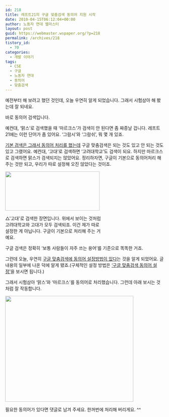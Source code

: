 ```yaml
---
id: 218
title: 레프트21의 구글 맞춤검색 동의어 지원 시작
date: 2010-04-15T06:12:04+00:00
author: 노동자 연대 웹마스터
layout: post
guid: https://webmaster.wspaper.org/?p=218
permalink: /archives/218
tistory_id:
  - 70
categories:
  - 개발 이야기
tags:
  - CSE
  - 구글
  - 노동자 연대
  - 동의어
  - 맞춤검색
---
```

예전부터 해 보려고 했던 것인데, 오늘 우연히 알게 되었습니다. 그래서 시험삼아 해 봤는데 잘 되네요.

바로 동의어 검색입니다.

예컨대, ‘맑스’로 검색했을 때 ‘마르크스’가 검색이 안 된다면 좀 짜증날 겁니다. 레프트21에는 이런 단어가 좀 있어요. ‘그람시’와 ‘그람쉬’, 뭐 몇 개 있죠.

<a href="https://webmaster.wspaper.org/entry/%EB%A0%88%ED%94%84%ED%8A%B821-%EA%B2%80%EC%83%89%EA%B8%B0%EB%8A%A5-%EA%B0%9C%EC%84%A0-%EC%A0%9C%ED%95%9C%EC%A0%81%EC%9D%B8%EC%9C%A0%EC%9D%98%EC%96%B4-%EC%9E%90%EB%8F%99-%EA%B2%80%EC%83%89" target="_blank">기본 검색은 그래서 동의어 처리를 했는데</a> 구글 맞춤검색은 되는 것도 있고 안 되는 것도 있고 그랬어요. 예컨대, ‘고대’로 검색하면 ‘고려대학교’도 검색이 되요. 하지만 마르크스로 검색하면 맑스가 검색되지는 않았어요. 정리하자면, 구글이 기본으로 동의어처리 해 주는 것만 되고, 우리가 따로 설정해 오진 않았다는 것이죠.

<div style="width: 309px" class="wp-caption aligncenter">
  <img src="https://webmaster.wspaper.org/wp-content/uploads/1/cfile1.uf.1564104A4D08474B18A8B3.png" width="299" height="124" alt="" />
  
  <p class="wp-caption-text">
    △'고대'로 검색한 장면입니다. 위에서 보이는 것처럼 고려대학교와 고대가 모두 검색되죠. 이건 제가 따로 설정한 게 아닙니다. 구글이 기본으로 처리해 주는 거예요.
  </p>
</div>

구글 검색은 정확히 ‘보통 사람들이 자주 쓰는 용어’를 기준으로 똑똑한 거죠.

그런데 오늘, 우연히 <a href="http://mytory.co.kr/entry/%EB%B2%88%EC%97%AD-%EA%B5%AC%EA%B8%80-%EB%A7%9E%EC%B6%A4-%EA%B2%80%EC%83%89-%EA%B2%80%EC%83%89%EA%B2%B0%EA%B3%BC%EB%A5%BC-%EC%BB%A4%EC%8A%A4%ED%84%B0%EB%A7%88%EC%9D%B4%EC%A7%95-%ED%95%98%EA%B8%B0%EB%8D%B0%EC%9D%B4%ED%84%B0-%EB%A0%8C%EB%8D%94%EB%A7%81-%EC%84%9C%EB%B9%84%EC%8A%A4" target="_blank">구글 맞춤검색에 동의어 설정방법이 있다</a>는 것을 알게 되었어요. 글 내용의 일부에 나온 덕에 알게 됐죠.(구체적인 설정 방법은 <a href="http://mytory.co.kr/entry/%EA%B5%AC%EA%B8%80-%EB%A7%9E%EC%B6%A4%EA%B2%80%EC%83%89-%EB%8F%99%EC%9D%98%EC%96%B4-%EC%84%A4%EC%A0%95" target="_blank">‘구글 맞춤검색 동의어 설정’</a>을 보시면 됩니다.)

그래서 시험삼아 ‘맑스’와 ‘마르크스’를 동의어로 처리했습니다. 그런데 아래 보시는 것처럼 잘 작동합니다.

<img src="https://webmaster.wspaper.org/wp-content/uploads/1/cfile2.uf.120487544D08474B280EBA.png" class="aligncenter" width="406" height="335" alt="" />

필요한 동의어가 있다면 댓글로 남겨 주세요. 한꺼번에 처리해 버리게요. ^^